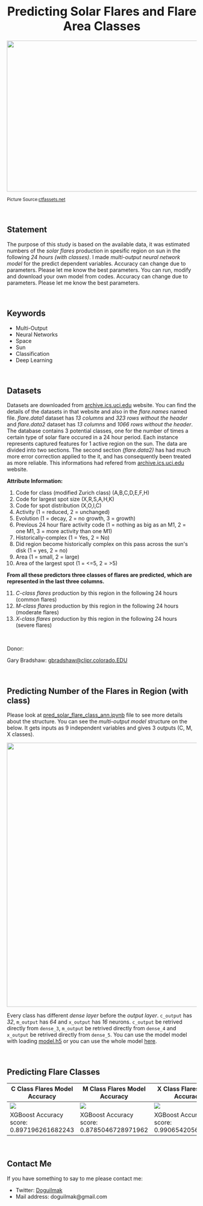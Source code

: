 <h1  align=center><font  size = 6>Predicting Solar Flares and Flare Area Classes</font></h1>

<p align="center">
    <img src="https://images.ctfassets.net/cnu0m8re1exe/1RiWk3i0ceklxImgCFDrTD/af90389b5fadb31b7142b9f98247f917/Untitled_design__54_.png?fm=jpg&fl=progressive&w=660&h=433&fit=fill" height=400  width=1000> 
</p>

<small>Picture Source:<a  href="https://images.ctfassets.net/cnu0m8re1exe/1RiWk3i0ceklxImgCFDrTD/af90389b5fadb31b7142b9f98247f917/Untitled_design__54_.png?fm=jpg&fl=progressive&w=660&h=433&fit=fill">ctfassets.net</a></small>

<br>

<h2>Statement</h2>

The purpose of this study is based on the available data, it was estimated numbers of the <i>solar flares</i> production in spesific region on sun in the following <i>24 hours (with classes)</i>. I made <i>multi-output neural network model</i> for the predict dependent variables. Accuracy can change due to parameters. Please let me know the best parameters.  You can run, modify and download your own model from codes. Accuracy can change due to parameters. Please let me know the best parameters.</p>

<br>  

<h2>Keywords</h2>

<ul>
	<li>Multi-Output</li>
	<li>Neural Networks</li>
	<li>Space</li>
	<li>Sun</li>
	<li>Classification</li>
	<li>Deep Learning</li>
</ul>  

<br>

<h2>Datasets</h2>

<p>Datasets are downloaded from <a href="https://archive.ics.uci.edu/ml/datasets/Solar+Flare">archive.ics.uci.edu</a> website. You can find the details of the datasets in that website and also in the <i>flare.names</i> named file. <i>flare.data1</i> dataset has <i>13 columns</i> and <i>323 rows without the header</i> and <i>flare.data2</i> dataset has <i>13 columns</i> and <i>1066 rows without the header</i>. The database contains 3 potential classes, one for the number of times a certain type of solar flare occured in a 24 hour period. Each instance represents captured features for 1 active region on the sun. The data are divided into two sections. The second section <i>(flare.data2)</i> has had much more error correction applied to the it, and has consequently been treated as more reliable. This informations had refered from  <a href="https://archive.ics.uci.edu/ml/datasets/Solar+Flare">archive.ics.uci.edu</a> website.</p>

<b>Attribute Information:</b>

<ol>
	<li>Code for class (modified Zurich class) (A,B,C,D,E,F,H)</li>
	<li>Code for largest spot size (X,R,S,A,H,K)</li>
	<li>Code for spot distribution (X,O,I,C)</li>  
	<li>Activity (1 = reduced, 2 = unchanged)</li>  
	<li>Evolution (1 = decay, 2 = no growth, 3 = growth)</li>  
	<li>Previous 24 hour flare activity code (1 = nothing as big as an M1, 2 = one M1, 3 = more activity than one M1)</li>  
	<li>Historically-complex (1 = Yes, 2 = No)</li>  
	<li>Did region become historically complex on this pass across the sun's disk (1 = yes, 2 = no)</li>  
	<li>Area (1 = small, 2 = large)</li>  
	<li>Area of the largest spot (1 = <=5, 2 = >5)</li>  
</ol>


<b>From all these predictors three classes of flares are predicted, which are represented in the last three columns.</b>  

11. <i>C-class flares</i> production by this region in the following 24 hours (common flares)
12. <i>M-class flares</i> production by this region in the following 24 hours (moderate flares)
13. <i>X-class flares</i> production by this region in the following 24 hours (severe flares)

<br>

<p>Donor:    

Gary Bradshaw: gbradshaw@clipr.colorado.EDU</p>

<br>

<h2>Predicting Number of the Flares in Region (with class)</h2>

<p>Please look at <a  href="">pred_solar_flare_class_ann.ipynb</a> file to see more details about the structure. You can see the <i>multi-output model</i> structure on the below. It gets inputs as 9 independent variables and gives 3 outputs (C, M, X classes).</p>

<div align="center">
	<img width=700  height=700 src="https://raw.githubusercontent.com/doguilmak/Predicting-Solar-Flares-with-XGBoost-and-ANN/main/Plots/model.png">
</div>

<p>Every class has different <i>dense layer</i> before the <i>output layer</i>. <code>c_output</code> has <i>32</i>, <code>m_output</code> has <i>64</i> and <code>x_output</code> has <i>16</i> neurons. <code>c_output</code> be retrived directly from <code>dense_3</code>, <code>m_output</code> be retrived directly from <code>dense_4</code> and <code>x_output</code> be retrived directly from <code>dense_5</code>. You can use the model model with loading <a  href="">model.h5</a> or you can use the whole model <a  href="">here</a>.</p>

<br>

<h2>Predicting Flare Classes</h2>

| C Class Flares Model Accuracy | M Class Flares Model Accuracy | X Class Flares Model Accuracy |
|--|--|--|
| <img src="https://raw.githubusercontent.com/doguilmak/Predicting-Solar-Flares-with-XGBoost-and-ANN/main/Plots/C-Class_flares_model_accuracy.png"> | <img src="https://raw.githubusercontent.com/doguilmak/Predicting-Solar-Flares-with-XGBoost-and-ANN/main/Plots/M-Class_flares_model_accuracy.png"> | <img src="https://raw.githubusercontent.com/doguilmak/Predicting-Solar-Flares-with-XGBoost-and-ANN/main/Plots/X-Class_flares_model_accuracy.png"> |
| XGBoost Accuracy score: 0.897196261682243 | XGBoost Accuracy score: 0.8785046728971962 | XGBoost Accuracy score: 0.9906542056074766 | 

<br>

<h2>Contact Me</h2>

<p>If you have something to say to me please contact me:</p>  

<ul>
	<li>Twitter: <a  href="https://twitter.com/Doguilmak">Doguilmak</a></li>
	<li>Mail address: doguilmak@gmail.com</li>
</ul>
